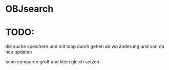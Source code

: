 # OBJsearch

# TODO:
<!-- speichern wann nicht mehr übereinstimmt,
dann nicht updaten bei weiteren buchstaben ✔️ -->

die suche speichern und mit loop durch gehen ab wo änderung
und von da neu updaten

beim comparen groß und klein gleich setzen 
